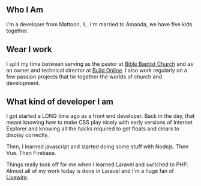 ## Who I Am
I'm a developer from Mattoon, IL.  I'm married to Amanda, we have five kids together.

## Wear I work
I split my time between serving as the pastor at [Bible Baptist Church](https://biblebaptistmattoon.org) and as an owner and technical director at [Build Online](https://buildonline.io).  I also work regularly on a few passion projects that tie together the worlds of church and development.

## What kind of developer I am
I got started a LONG time ago as a front end developer.  Back in the day, that meant knowing how to make CSS play nicely with early versions of Internet Explorer and knowing all the hacks required to get floats and clears to display correctly.

Then, I learned javascript and started doing some stuff with Nodejs.  Then Vue.  Then Firebase.

Things really took off for me when I learned Laravel and switched to PHP.  Almost all of my work today is done in Laravel and I'm a huge fan of [Livewire](https://laravel-livewire.com).

